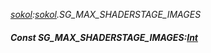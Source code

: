 _[sokol](../../modules/sokol/sokol-module.md):[sokol](../../modules/sokol/sokol-module.md).SG\_MAX\_SHADERSTAGE\_IMAGES_
##### Const SG\_MAX\_SHADERSTAGE\_IMAGES:[Int](../../modules/wonkey/wonkey-types-int.md)
